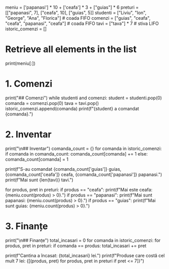 meniu = ['papanasi'] * 10 + ['ceafa'] * 3 + ["guias"] * 6
preturi = [["papanasi", 7], ["ceafa", 10], ["guias", 5]]
studenti = ["Liviu", "Ion", "George", "Ana", "Florica"]  # coada FIFO
comenzi = ["guias", "ceafa", "ceafa", "papanasi", "ceafa"]  # coada FIFO
tavi = ["tava"] * 7  # stiva LIFO
istoric_comenzi = []

# Retrieve all elements in the list
print(meniu[:])
# 1. Comenzi
print("## Comenzi")
while studenti and comenzi:
    student = studenti.pop(0)
    comanda = comenzi.pop(0)
    tava = tavi.pop()
    istoric_comenzi.append(comanda)
    print(f"{student} a comandat {comanda}.")

# 2. Inventar
print("\n## Inventar")
comanda_count = {}
for comanda in istoric_comenzi:
    if comanda in comanda_count:
        comanda_count[comanda] += 1
    else:
        comanda_count[comanda] = 1

print(f"S-au comandat {comanda_count['guias']} guias, {comanda_count['ceafa']} ceafa, {comanda_count['papanasi']} papanasi.")
print(f"Mai sunt {len(tavi)} tavi.")

for produs, pret in preturi:
    if produs == "ceafa":
        print(f"Mai este ceafa: {meniu.count(produs) > 0}.")
    if produs == "papanasi":
        print(f"Mai sunt papanasi: {meniu.count(produs) > 0}.")
    if produs == "guias":
        print(f"Mai sunt guias: {meniu.count(produs) > 0}.")

# 3. Finanțe
print("\n## Finanțe")
total_incasari = 0
for comanda in istoric_comenzi:
    for produs, pret in preturi:
        if comanda == produs:
            total_incasari += pret

print(f"Cantina a încasat: {total_incasari} lei.")
print(f"Produse care costă cel mult 7 lei: {[(produs, pret) for produs, pret in preturi if pret <= 7]}")
